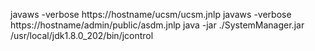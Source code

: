 javaws -verbose https://hostname/ucsm/ucsm.jnlp
javaws -verbose https://hostname/admin/public/asdm.jnlp
java -jar ./SystemManager.jar 
/usr/local/jdk1.8.0_202/bin/jcontrol